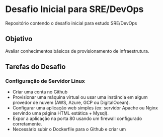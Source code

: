 # Desafio Inicial para SRE/DevOps

Repositório contendo o desafio inicial para estudo SRE/DevOps

## Objetivo
Avaliar conhecimentos básicos de provisionamento de infraestrutura.

## Tarefas do Desafio

### Configuração de Servidor Linux
- Criar uma conta no Github
- Provisionar uma máquina virtual ou usar uma instância em algum provedor de nuvem (AWS, Azure, GCP ou DigitalOcean).
- Configurar uma aplicação web simples (ex: servidor Apache ou Nginx servindo uma página HTML estática + Mysql).
- Expor a aplicação na porta 80 usando um firewall configurado corretamente.
- Necessário subir o Dockerfile para o Github e criar um
